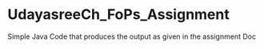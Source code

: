 # UdayasreeCh_FoPs_Assignment

Simple Java Code that produces the output as given in the assignment Doc
